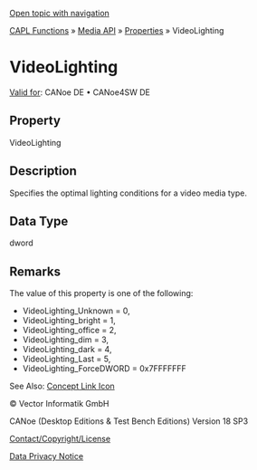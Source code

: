 [Open topic with navigation](../../../../../CANoeDEFamily.htm#Topics/CAPLFunctions/Media/Properties/CAPLfunctionVideoLighting.md)

[CAPL Functions](../../CAPLfunctions.md) » [Media API](../CAPLfunctionsMediaOverview.md) » [Properties](../CAPLfunctionsMediaProperties.md) » VideoLighting

# VideoLighting

[Valid for](../../../Shared/FeatureAvailability.md):  CANoe DE • CANoe4SW DE

## Property

VideoLighting

## Description

Specifies the optimal lighting conditions for a video media type.

## Data Type

dword

## Remarks

The value of this property is one of the following:

- VideoLighting_Unknown = 0,
- VideoLighting_bright = 1,
- VideoLighting_office = 2,
- VideoLighting_dim = 3,
- VideoLighting_dark = 4,
- VideoLighting_Last = 5,
- VideoLighting_ForceDWORD = 0x7FFFFFFF

See Also: [Concept Link Icon](javascript:void(0);)

© Vector Informatik GmbH

CANoe (Desktop Editions & Test Bench Editions) Version 18 SP3

[Contact/Copyright/License](../../../Shared/ContactCopyrightLicense.md)

[Data Privacy Notice](https://www.vector.com/int/en/company/get-info/privacy-policy/)